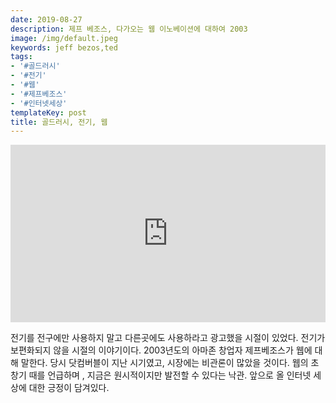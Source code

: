 ```yaml
---
date: 2019-08-27
description: 제프 베조스, 다가오는 웹 이노베이션에 대하여 2003
image: /img/default.jpeg
keywords: jeff bezos,ted
tags:
- '#골드러시'
- '#전기'
- '#웹'
- '#제프베조스'
- '#인터넷세상'
templateKey: post
title: 골드러시, 전기, 웹
---
```


<div style="max-width:854px"><div style="position:relative;height:0;padding-bottom:56.25%"><iframe src="https://embed.ted.com/talks/lang/ko/jeff_bezos_on_the_next_web_innovation" width="854" height="480" style="position:absolute;left:0;top:0;width:100%;height:100%" frameborder="0" scrolling="no" allowfullscreen></iframe></div></div>

전기를 전구에만 사용하지 말고 다른곳에도 사용하라고 광고했을 시절이 있었다. 전기가 보편화되지 않을 시절의 이야기이다. 2003년도의 아마존 창업자 제프베조스가 웹에 대해 말한다. 당시 닷컴버블이 지난 시기였고, 시장에는 비관론이 많았을 것이다. 웹의 초창기 때를 언급하며 , 지금은 원시적이지만 발전할 수 있다는 낙관. 앞으로 올 인터넷 세상에 대한 긍정이 담겨있다. 
